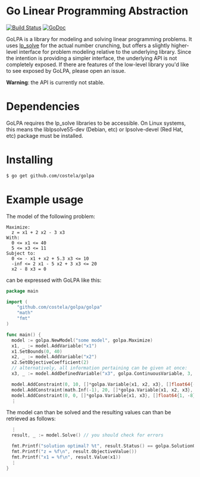 # Go Linear Programming Abstraction
[![Build Status](https://travis-ci.org/costela/golpa.svg)](https://travis-ci.org/costela/golpa)
[![GoDoc](https://godoc.org/github.com/costela/golpa/golpa?status.svg)](https://godoc.org/github.com/costela/golpa/golpa)

GoLPA is a library for modeling and solving linear programming problems. It uses [lp\_solve](http://lpsolve.sourceforge.net) for the actual number crunching, but offers a slightly higher-level interface for problem modeling relative to the underlying library.
Since the intention is providing a simpler interface, the underlying API is not completely exposed. If there are features of the low-level library you'd like to see exposed by GoLPA, please open an issue.

**Warning**: the API is currently not stable.

# Dependencies

GoLPA requires the lp\_solve libraries to be accessible. On Linux systems, this means the liblpsolve55-dev (Debian, etc) or lpsolve-devel (Red Hat, etc) package must be installed.

# Installing

```bash
$ go get github.com/costela/golpa
```

# Example usage

The model of the following problem:

```
Maximize:
  z = x1 + 2 x2 - 3 x3
With:
  0 <= x1 <= 40
  5 <= x3 <= 11
Subject to:
  0 <= - x1 + x2 + 5.3 x3 <= 10
  -inf <= 2 x1 - 5 x2 + 3 x3 <= 20
  x2 - 8 x3 = 0
```

can be expressed with GoLPA like this:

```go
package main

import (
    "github.com/costela/golpa/golpa"
    "math"
    "fmt"
)

func main() {
  model := golpa.NewModel("some model", golpa.Maximize)
  x1, _ := model.AddVariable("x1")
  x1.SetBounds(0, 40)
  x2, _ := model.AddVariable("x2")
  x2.SetObjectiveCoefficient(2)
  // alternatively, all information pertaining can be given at once:
  x3, _ := model.AddDefinedVariable("x3", golpa.ContinuousVariable, 3, 5, 11)

  model.AddConstraint(0, 10, []*golpa.Variable{x1, x2, x3}, []float64{-1, 1, 5.3})
  model.AddConstraint(math.Inf(-1), 20, []*golpa.Variable{x1, x2, x3}, []float64{2, -5, 3})
  model.AddConstraint(0, 0, []*golpa.Variable{x1, x3}, []float64{1, -8})
  ⋮
```

The model can than be solved and the resulting values can than be retrieved as follows:

```go
  ⋮
  result, _ := model.Solve() // you should check for errors

  fmt.Printf("solution optimal? %t", result.Status() == golpa.SolutionOptimal)
  fmt.Printf("z = %f\n", result.ObjectiveValue())
  fmt.Printf("x1 = %f\n", result.Value(x1))
  ⋮
}

```
